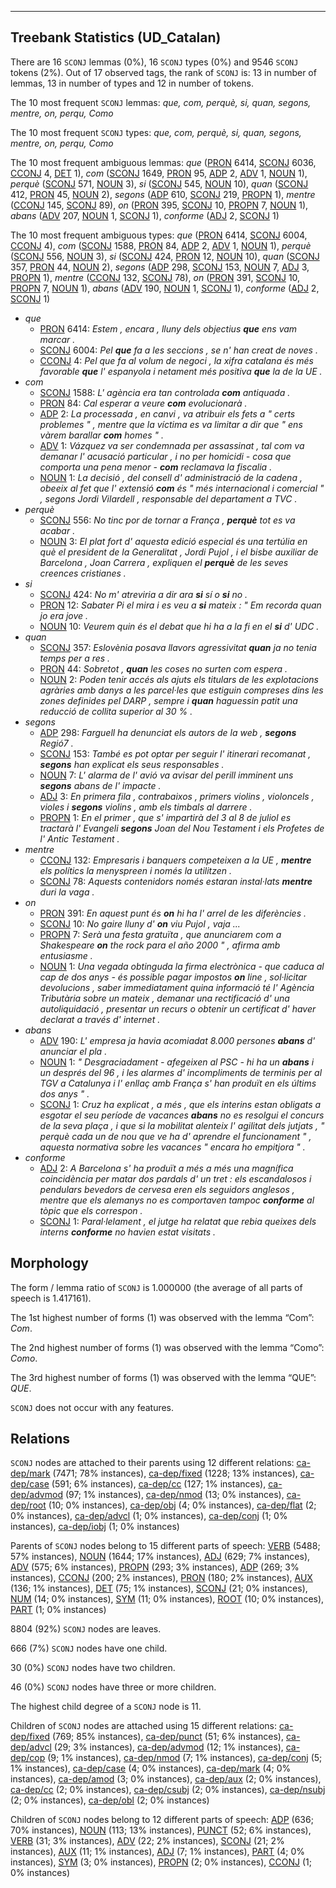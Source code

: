 

--------------------------------------------------------------------------------

## Treebank Statistics (UD_Catalan)

There are 16 `SCONJ` lemmas (0%), 16 `SCONJ` types (0%) and 9546 `SCONJ` tokens (2%).
Out of 17 observed tags, the rank of `SCONJ` is: 13 in number of lemmas, 13 in number of types and 12 in number of tokens.

The 10 most frequent `SCONJ` lemmas: <em>que, com, perquè, si, quan, segons, mentre, on, perqu, Como</em>

The 10 most frequent `SCONJ` types:  <em>que, com, perquè, si, quan, segons, mentre, on, perqu, Como</em>

The 10 most frequent ambiguous lemmas: <em>que</em> ([PRON]() 6414, [SCONJ]() 6036, [CCONJ]() 4, [DET]() 1), <em>com</em> ([SCONJ]() 1649, [PRON]() 95, [ADP]() 2, [ADV]() 1, [NOUN]() 1), <em>perquè</em> ([SCONJ]() 571, [NOUN]() 3), <em>si</em> ([SCONJ]() 545, [NOUN]() 10), <em>quan</em> ([SCONJ]() 412, [PRON]() 45, [NOUN]() 2), <em>segons</em> ([ADP]() 610, [SCONJ]() 219, [PROPN]() 1), <em>mentre</em> ([CCONJ]() 145, [SCONJ]() 89), <em>on</em> ([PRON]() 395, [SCONJ]() 10, [PROPN]() 7, [NOUN]() 1), <em>abans</em> ([ADV]() 207, [NOUN]() 1, [SCONJ]() 1), <em>conforme</em> ([ADJ]() 2, [SCONJ]() 1)

The 10 most frequent ambiguous types:  <em>que</em> ([PRON]() 6414, [SCONJ]() 6004, [CCONJ]() 4), <em>com</em> ([SCONJ]() 1588, [PRON]() 84, [ADP]() 2, [ADV]() 1, [NOUN]() 1), <em>perquè</em> ([SCONJ]() 556, [NOUN]() 3), <em>si</em> ([SCONJ]() 424, [PRON]() 12, [NOUN]() 10), <em>quan</em> ([SCONJ]() 357, [PRON]() 44, [NOUN]() 2), <em>segons</em> ([ADP]() 298, [SCONJ]() 153, [NOUN]() 7, [ADJ]() 3, [PROPN]() 1), <em>mentre</em> ([CCONJ]() 132, [SCONJ]() 78), <em>on</em> ([PRON]() 391, [SCONJ]() 10, [PROPN]() 7, [NOUN]() 1), <em>abans</em> ([ADV]() 190, [NOUN]() 1, [SCONJ]() 1), <em>conforme</em> ([ADJ]() 2, [SCONJ]() 1)


* <em>que</em>
  * [PRON]() 6414: <em>Estem , encara , lluny dels objectius <b>que</b> ens vam marcar .</em>
  * [SCONJ]() 6004: <em>Pel <b>que</b> fa a les seccions , se n' han creat de noves .</em>
  * [CCONJ]() 4: <em>Pel que fa al volum de negoci , la xifra catalana és més favorable <b>que</b> l' espanyola i netament més positiva <b>que</b> la de la UE .</em>
* <em>com</em>
  * [SCONJ]() 1588: <em>L' agència era tan controlada <b>com</b> antiquada .</em>
  * [PRON]() 84: <em>Cal esperar a veure <b>com</b> evolucionarà .</em>
  * [ADP]() 2: <em>La processada , en canvi , va atribuir els fets a " certs problemes " , mentre que la víctima es va limitar a dir que " ens vàrem barallar <b>com</b> homes " .</em>
  * [ADV]() 1: <em>Vázquez va ser condemnada per assassinat , tal com va demanar l' acusació particular , i no per homicidi - cosa que comporta una pena menor - <b>com</b> reclamava la fiscalia .</em>
  * [NOUN]() 1: <em>La decisió , del consell d' administració de la cadena , obeeix al fet que l' extensió <b>com</b> és " més internacional i comercial " , segons Jordi Vilardell , responsable del departament a TVC .</em>
* <em>perquè</em>
  * [SCONJ]() 556: <em>No tinc por de tornar a França , <b>perquè</b> tot es va acabar .</em>
  * [NOUN]() 3: <em>El plat fort d' aquesta edició especial és una tertúlia en què el president de la Generalitat , Jordi Pujol , i el bisbe auxiliar de Barcelona , Joan Carrera , expliquen el <b>perquè</b> de les seves creences cristianes .</em>
* <em>si</em>
  * [SCONJ]() 424: <em>No m' atreviria a dir ara <b>si</b> sí o <b>si</b> no .</em>
  * [PRON]() 12: <em>Sabater Pi el mira i es veu a <b>si</b> mateix : " Em recorda quan jo era jove .</em>
  * [NOUN]() 10: <em>Veurem quin és el debat que hi ha a la fi en el <b>si</b> d' UDC .</em>
* <em>quan</em>
  * [SCONJ]() 357: <em>Eslovènia posava llavors agressivitat <b>quan</b> ja no tenia temps per a res .</em>
  * [PRON]() 44: <em>Sobretot , <b>quan</b> les coses no surten com espera .</em>
  * [NOUN]() 2: <em>Poden tenir accés als ajuts els titulars de les explotacions agràries amb danys a les parcel·les que estiguin compreses dins les zones definides pel DARP , sempre i <b>quan</b> haguessin patit una reducció de collita superior al 30 % .</em>
* <em>segons</em>
  * [ADP]() 298: <em>Farguell ha denunciat els autors de la web , <b>segons</b> Regió7 .</em>
  * [SCONJ]() 153: <em>També es pot optar per seguir l' itinerari recomanat , <b>segons</b> han explicat els seus responsables .</em>
  * [NOUN]() 7: <em>L' alarma de l' avió va avisar del perill imminent uns <b>segons</b> abans de l' impacte .</em>
  * [ADJ]() 3: <em>En primera fila , contrabaixos , primers violins , violoncels , violes i <b>segons</b> violins , amb els timbals al darrere .</em>
  * [PROPN]() 1: <em>En el primer , que s' impartirà del 3 al 8 de juliol es tractarà l' Evangeli <b>segons</b> Joan del Nou Testament i els Profetes de l' Antic Testament .</em>
* <em>mentre</em>
  * [CCONJ]() 132: <em>Empresaris i banquers competeixen a la UE , <b>mentre</b> els polítics la menyspreen i només la utilitzen .</em>
  * [SCONJ]() 78: <em>Aquests contenidors només estaran instal·lats <b>mentre</b> duri la vaga .</em>
* <em>on</em>
  * [PRON]() 391: <em>En aquest punt és <b>on</b> hi ha l' arrel de les diferències .</em>
  * [SCONJ]() 10: <em>No gaire lluny d' <b>on</b> viu Pujol , vaja ...</em>
  * [PROPN]() 7: <em>Serà una festa gratuïta , que anunciarem com a Shakespeare <b>on</b> the rock para el año 2000 " , afirma amb entusiasme .</em>
  * [NOUN]() 1: <em>Una vegada obtinguda la firma electrònica - que caduca al cap de dos anys - és possible pagar impostos <b>on</b> line , sol·licitar devolucions , saber immediatament quina informació té l' Agència Tributària sobre un mateix , demanar una rectificació d' una autoliquidació , presentar un recurs o obtenir un certificat d' haver declarat a través d' internet .</em>
* <em>abans</em>
  * [ADV]() 190: <em>L' empresa ja havia acomiadat 8.000 persones <b>abans</b> d' anunciar el pla .</em>
  * [NOUN]() 1: <em>" Desgraciadament - afegeixen al PSC - hi ha un <b>abans</b> i un després del 96 , i les alarmes d' incompliments de terminis per al TGV a Catalunya i l' enllaç amb França s' han produït en els últims dos anys " .</em>
  * [SCONJ]() 1: <em>Cruz ha explicat , a més , que els interins estan obligats a esgotar el seu període de vacances <b>abans</b> no es resolgui el concurs de la seva plaça , i que si la mobilitat alenteix l' agilitat dels jutjats , " perquè cada un de nou que ve ha d' aprendre el funcionament " , aquesta normativa sobre les vacances " encara ho empitjora " .</em>
* <em>conforme</em>
  * [ADJ]() 2: <em>A Barcelona s' ha produït a més a més una magnífica coincidència per matar dos pardals d' un tret : els escandalosos i pendulars bevedors de cervesa eren els seguidors anglesos , mentre que els alemanys no es comportaven tampoc <b>conforme</b> al tòpic que els correspon .</em>
  * [SCONJ]() 1: <em>Paral·lelament , el jutge ha relatat que rebia queixes dels interns <b>conforme</b> no havien estat visitats .</em>

## Morphology

The form / lemma ratio of `SCONJ` is 1.000000 (the average of all parts of speech is 1.417161).

The 1st highest number of forms (1) was observed with the lemma “Com”: <em>Com</em>.

The 2nd highest number of forms (1) was observed with the lemma “Como”: <em>Como</em>.

The 3rd highest number of forms (1) was observed with the lemma “QUE”: <em>QUE</em>.

`SCONJ` does not occur with any features.


## Relations

`SCONJ` nodes are attached to their parents using 12 different relations: [ca-dep/mark]() (7471; 78% instances), [ca-dep/fixed]() (1228; 13% instances), [ca-dep/case]() (591; 6% instances), [ca-dep/cc]() (127; 1% instances), [ca-dep/advmod]() (97; 1% instances), [ca-dep/nmod]() (13; 0% instances), [ca-dep/root]() (10; 0% instances), [ca-dep/obj]() (4; 0% instances), [ca-dep/flat]() (2; 0% instances), [ca-dep/advcl]() (1; 0% instances), [ca-dep/conj]() (1; 0% instances), [ca-dep/iobj]() (1; 0% instances)

Parents of `SCONJ` nodes belong to 15 different parts of speech: [VERB]() (5488; 57% instances), [NOUN]() (1644; 17% instances), [ADJ]() (629; 7% instances), [ADV]() (575; 6% instances), [PROPN]() (293; 3% instances), [ADP]() (269; 3% instances), [CCONJ]() (200; 2% instances), [PRON]() (180; 2% instances), [AUX]() (136; 1% instances), [DET]() (75; 1% instances), [SCONJ]() (21; 0% instances), [NUM]() (14; 0% instances), [SYM]() (11; 0% instances), [ROOT]() (10; 0% instances), [PART]() (1; 0% instances)

8804 (92%) `SCONJ` nodes are leaves.

666 (7%) `SCONJ` nodes have one child.

30 (0%) `SCONJ` nodes have two children.

46 (0%) `SCONJ` nodes have three or more children.

The highest child degree of a `SCONJ` node is 11.

Children of `SCONJ` nodes are attached using 15 different relations: [ca-dep/fixed]() (769; 85% instances), [ca-dep/punct]() (51; 6% instances), [ca-dep/advcl]() (29; 3% instances), [ca-dep/advmod]() (12; 1% instances), [ca-dep/cop]() (9; 1% instances), [ca-dep/nmod]() (7; 1% instances), [ca-dep/conj]() (5; 1% instances), [ca-dep/case]() (4; 0% instances), [ca-dep/mark]() (4; 0% instances), [ca-dep/amod]() (3; 0% instances), [ca-dep/aux]() (2; 0% instances), [ca-dep/cc]() (2; 0% instances), [ca-dep/csubj]() (2; 0% instances), [ca-dep/nsubj]() (2; 0% instances), [ca-dep/obl]() (2; 0% instances)

Children of `SCONJ` nodes belong to 12 different parts of speech: [ADP]() (636; 70% instances), [NOUN]() (113; 13% instances), [PUNCT]() (52; 6% instances), [VERB]() (31; 3% instances), [ADV]() (22; 2% instances), [SCONJ]() (21; 2% instances), [AUX]() (11; 1% instances), [ADJ]() (7; 1% instances), [PART]() (4; 0% instances), [SYM]() (3; 0% instances), [PROPN]() (2; 0% instances), [CCONJ]() (1; 0% instances)

